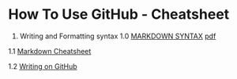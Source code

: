 # How To Use GitHub - Cheatsheet

1. Writing and Formatting syntax
  1.0 [MARKDOWN SYNTAX](https://guides.github.com/features/mastering-markdown/) [pdf](https://guides.github.com/pdfs/markdown-cheatsheet-online.pdf)
  
  1.1 [Markdown Cheatsheet](https://github.com/adam-p/markdown-here/wiki/Markdown-Cheatsheet#headers)
  
  1.2 [Writing on GitHub](https://help.github.com/articles/basic-writing-and-formatting-syntax/)
